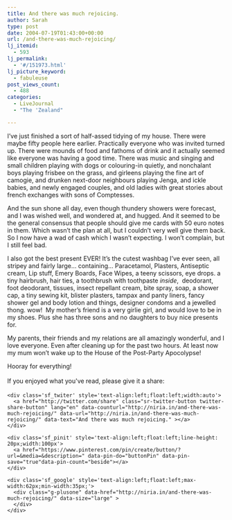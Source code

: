 ```yaml
---
title: And there was much rejoicing.
author: Sarah
type: post
date: 2004-07-19T01:43:00+00:00
url: /and-there-was-much-rejoicing/
lj_itemid:
  - 593
lj_permalink:
  - '#/151973.html'
lj_picture_keyword:
  - fabuleuse
post_views_count:
  - 488
categories:
  - LiveJournal
  - "The 'Zealand"

---
```

<div id="fb-root">
</div>

I&#8217;ve just finished a sort of half-assed tidying of my house. There were maybe fifty people here earlier. Practically everyone who was invited turned up. There were mounds of food and fathoms of drink and it actually seemed like everyone was having a good time. There was music and singing and small children playing with dogs or colouring-in quietly, and nonchalant boys playing frisbee on the grass, and girleens playing the fine art of camogie, and drunken next-door neighbours playing Jenga, and ickle babies, and newly engaged couples, and old ladies with great stories about french exchanges with sons of Comptesses.
  
And the sun shone all day, even though thundery showers were forecast, and I was wished well, and wondered at, and hugged. And it seemed to be the general consensus that people should give me cards with 50 euro notes in them. Which wasn&#8217;t the plan at all, but I couldn&#8217;t very well give them back. So I now have a wad of cash which I wasn&#8217;t expecting. I won&#8217;t complain, but I still feel bad.
  
I also got the best present EVER! It&#8217;s the cutest washbag I&#8217;ve ever seen, all stripey and fairly large&#8230; containing&#8230; Paracetamol, Plasters, Antiseptic cream, Lip stuff, Emery Boards, Face Wipes, a teeny scissors, eye drops. a tiny hairbrush, hair ties, a toothbrush with toothpaste _inside_,  deodorant, foot deodorant, tissues, insect repellant cream, bite spray, soap, a shower cap, a tiny sewing kit, blister plasters, tampax and panty liners, fancy shower gel and body lotion and things, designer condoms and a jewelled thong. wow!  My mother&#8217;s friend is a very girlie girl, and would love to be in my shoes. Plus she has three sons and no daughters to buy nice presents for.
  
My parents, their friends and my relations are all amazingly wonderful, and I love everyone. Even after cleaning up for the past two hours. At least now my mum won&#8217;t wake up to the House of the Post-Party Apocolypse!
  
Hooray for everything!

<div class='sfsi_Sicons' style='width: 100%; display: inline-block; vertical-align: middle; text-align:left'>
  <div style='margin:0px 8px 0px 0px; line-height: 24px'>
    <span>If you enjoyed what you've read, please give it a share:</span>
  </div>
  
  <div class='sfsi_socialwpr'>
    <div class='sf_fb' style='text-align:left;width:125px'>
      <div class="fb-like" href="http://niria.in/and-there-was-much-rejoicing/" width="180" send="false" showfaces="false"  action="like" data-share="true"data-layout="button_count" >
      </div>
    </div>
    
    <div class='sf_twiter' style='text-align:left;float:left;width:auto'>
      <a href="http://twitter.com/share" class="sr-twitter-button twitter-share-button" lang="en" data-counturl="http://niria.in/and-there-was-much-rejoicing/" data-url="http://niria.in/and-there-was-much-rejoicing/" data-text="And there was much rejoicing." ></a>
    </div>
    
    <div class='sf_pinit' style='text-align:left;float:left;line-height: 20px;width:100px'>
      <a href="https://www.pinterest.com/pin/create/button/?url=&media=&description=" data-pin-do="buttonPin" data-pin-save="true"data-pin-count="beside"></a>
    </div>
    
    <div class='sf_google' style='text-align:left;float:left;max-width:62px;min-width:35px;'>
      <div class="g-plusone" data-href="http://niria.in/and-there-was-much-rejoicing/" data-size="large" >
      </div>
    </div>
  </div>
</div>